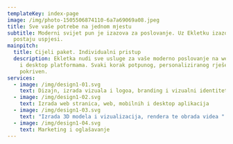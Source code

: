 ```yaml
---
templateKey: index-page
image: /img/photo-1505506874110-6a7a69069a08.jpeg
title: Sve vaše potrebe na jednom mjestu
subtitle: Moderni svijet pun je izazova za poslovanje. Uz Ekletku izazovi
  postaju uspjesi.
mainpitch:
  title: Cijeli paket. Individualni pristup
  description: Ekletka nudi sve usluge za vaše moderno poslovanje na web, mobilnim
    i desktop platformama. Svaki korak potpunog, personaliziranog rješenja je
    pokriven.
services:
  - image: /img/design1-01.svg
    text: Dizajn, izrada vizuala i logoa, branding i vizualni identitet
  - image: /img/design1-02.svg
    text: Izrada web stranica, web, mobilnih i desktop aplikacija
  - image: /img/design1-03.svg
    text: "Izrada 3D modela i vizualizacija, rendera te obrada videa "
  - image: /img/design1-04.svg
    text: Marketing i oglašavanje
---
```

